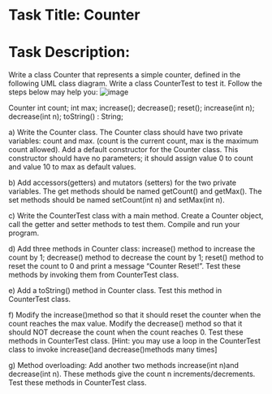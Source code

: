 # Task Title: Counter

# Task Description: 

Write a class Counter that represents a simple counter, defined in the following UML
class diagram. Write a class CounterTest to test it. Follow the steps below may help
you:
![image](https://user-images.githubusercontent.com/47972946/159366676-626d017c-eab3-4c8c-b640-d3023aa00617.png)


Counter
int count;
int max;
increase();
decrease();
reset();
increase(int n);
decrease(int n);
toString() : String;

a) Write the Counter class. The Counter class should have two private variables:
count and max. (count is the current count, max is the maximum count allowed).
Add a default constructor for the Counter class. This constructor should have no
parameters; it should assign value 0 to count and value 10 to max as default values.

b) Add accessors(getters) and mutators (setters) for the two private variables. The
get methods should be named getCount() and getMax(). The set methods
should be named setCount(int n) and setMax(int n).

c) Write the CounterTest class with a main method. Create a Counter object, call
the getter and setter methods to test them. Compile and run your program.

d) Add three methods in Counter class: increase() method to increase the count
by 1; decrease() method to decrease the count by 1; reset() method to reset
the count to 0 and print a message “Counter Reset!”. Test these methods by
invoking them from CounterTest class.

e) Add a toString() method in Counter class. Test this method in
CounterTest class.

f) Modify the increase()method so that it should reset the counter when the
count reaches the max value. Modify the decrease() method so that it should
NOT decrease the count when the count reaches 0. Test these methods in
CounterTest class. [Hint: you may use a loop in the CounterTest class to
invoke increase()and decrease()methods many times]

g) Method overloading: Add another two methods increase(int n)and
decrease(int n). These methods give the count n increments/decrements.
Test these methods in CounterTest class.

